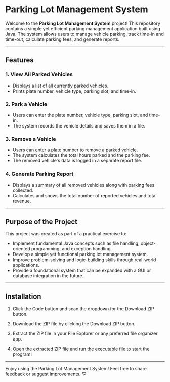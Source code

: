 # Parking Lot Management System

Welcome to the **Parking Lot Management System** project! This repository contains a simple yet efficient parking management application built using Java. The system allows users to manage vehicle parking, track time-in and time-out, calculate parking fees, and generate reports.

---

## **Features**

### 1. **View All Parked Vehicles**
   - Displays a list of all currently parked vehicles.
   - Prints plate number, vehicle type, parking slot, and time-in.

### 2. **Park a Vehicle**
   - Users can enter the plate number, vehicle type, parking slot, and time-in.
   - The system records the vehicle details and saves them in a file.

### 3. **Remove a Vehicle**
   - Users can enter a plate number to remove a parked vehicle.
   - The system calculates the total hours parked and the parking fee.
   - The removed vehicle's data is logged in a separate report file.

### 4. **Generate Parking Report**
   - Displays a summary of all removed vehicles along with parking fees collected.
   - Calculates and shows the total number of reported vehicles and total revenue.

---

## **Purpose of the Project**
This project was created as part of a practical exercise to:
- Implement fundamental Java concepts such as file handling, object-oriented programming, and exception handling.
- Develop a simple yet functional parking lot management system.
- Improve problem-solving and logic-building skills through real-world applications.
- Provide a foundational system that can be expanded with a GUI or database integration in the future.
<!-- kasi sinabi ng kuya ni Rom eto gagawin ko AHAHHA -->

---

## **Installation**

1. Click the Code button and scan the dropdown for the Download ZIP button.

2. Download the ZIP file by clicking the Download ZIP button.

3. Extract the ZIP file in your File Explorer or any preferred file organizer app.

4. Open the extracted ZIP file and run the executable file to start the program!
   
---

Enjoy using the Parking Lot Management System! Feel free to share feedback or suggest improvements. ♡
